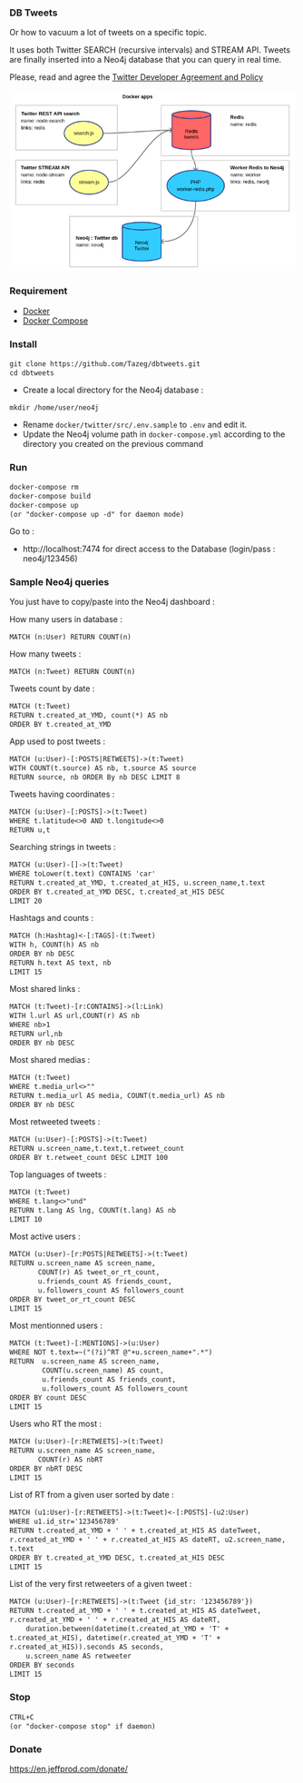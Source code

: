 ### DB Tweets

Or how to vacuum a lot of tweets on a specific topic.

It uses both Twitter SEARCH (recursive intervals) and STREAM API.
Tweets are finally inserted into a Neo4j database that you can query in real time.

Please, read and agree the [Twitter Developer Agreement and Policy](https://developer.twitter.com/en/developer-terms/agreement-and-policy.html)

![Schéma](dbtweets.png)

### Requirement

- [Docker](https://docs.docker.com/install/)
- [Docker Compose](https://docs.docker.com/compose/)

### Install

```
git clone https://github.com/Tazeg/dbtweets.git
cd dbtweets
```

- Create a local directory for the Neo4j database :

```
mkdir /home/user/neo4j
```

- Rename `docker/twitter/src/.env.sample` to `.env` and edit it.
- Update the Neo4j volume path in `docker-compose.yml` according to the directory you created on the previous command


### Run

```
docker-compose rm
docker-compose build
docker-compose up
(or "docker-compose up -d" for daemon mode)
```

Go to :

- http://localhost:7474 for direct access to the Database (login/pass : neo4j/123456)

### Sample Neo4j queries

You just have to copy/paste into the Neo4j dashboard :

How many users in database :
```
MATCH (n:User) RETURN COUNT(n)
```

How many tweets :
```
MATCH (n:Tweet) RETURN COUNT(n)
```

Tweets count by date :
```
MATCH (t:Tweet)
RETURN t.created_at_YMD, count(*) AS nb
ORDER BY t.created_at_YMD
```

App used to post tweets :
```
MATCH (u:User)-[:POSTS|RETWEETS]->(t:Tweet) 
WITH COUNT(t.source) AS nb, t.source AS source 
RETURN source, nb ORDER By nb DESC LIMIT 8
```

Tweets having coordinates :
```
MATCH (u:User)-[:POSTS]->(t:Tweet) 
WHERE t.latitude<>0 AND t.longitude<>0 
RETURN u,t
```

Searching strings in tweets :
```
MATCH (u:User)-[]->(t:Tweet) 
WHERE toLower(t.text) CONTAINS 'car'
RETURN t.created_at_YMD, t.created_at_HIS, u.screen_name,t.text
ORDER BY t.created_at_YMD DESC, t.created_at_HIS DESC
LIMIT 20
```

Hashtags and counts :
```
MATCH (h:Hashtag)<-[:TAGS]-(t:Tweet) 
WITH h, COUNT(h) AS nb
ORDER BY nb DESC
RETURN h.text AS text, nb 
LIMIT 15
```

Most shared links :
```
MATCH (t:Tweet)-[r:CONTAINS]->(l:Link) 
WITH l.url AS url,COUNT(r) AS nb 
WHERE nb>1 
RETURN url,nb 
ORDER BY nb DESC
```

Most shared medias :
```
MATCH (t:Tweet) 
WHERE t.media_url<>"" 
RETURN t.media_url AS media, COUNT(t.media_url) AS nb 
ORDER BY nb DESC
```

Most retweeted tweets :
```
MATCH (u:User)-[:POSTS]->(t:Tweet) 
RETURN u.screen_name,t.text,t.retweet_count
ORDER BY t.retweet_count DESC LIMIT 100
```

Top languages of tweets :
```
MATCH (t:Tweet) 
WHERE t.lang<>"und" 
RETURN t.lang AS lng, COUNT(t.lang) AS nb 
LIMIT 10
```

Most active users :
```
MATCH (u:User)-[r:POSTS|RETWEETS]->(t:Tweet)
RETURN u.screen_name AS screen_name,
       COUNT(r) AS tweet_or_rt_count,
       u.friends_count AS friends_count,
       u.followers_count AS followers_count
ORDER BY tweet_or_rt_count DESC
LIMIT 15
```

Most mentionned users :
```
MATCH (t:Tweet)-[:MENTIONS]->(u:User)
WHERE NOT t.text=~("(?i)^RT @"+u.screen_name+".*")
RETURN  u.screen_name AS screen_name,
        COUNT(u.screen_name) AS count,
        u.friends_count AS friends_count,
        u.followers_count AS followers_count
ORDER BY count DESC
LIMIT 15
```

Users who RT the most :
```
MATCH (u:User)-[r:RETWEETS]->(t:Tweet)
RETURN u.screen_name AS screen_name,
       COUNT(r) AS nbRT
ORDER BY nbRT DESC       
LIMIT 15
```

List of RT from a given user sorted by date :
```
MATCH (u1:User)-[r:RETWEETS]->(t:Tweet)<-[:POSTS]-(u2:User)
WHERE u1.id_str='123456789' 
RETURN t.created_at_YMD + ' ' + t.created_at_HIS AS dateTweet, r.created_at_YMD + ' ' + r.created_at_HIS AS dateRT, u2.screen_name, t.text
ORDER BY t.created_at_YMD DESC, t.created_at_HIS DESC
LIMIT 15
```

List of the very first retweeters of a given tweet :
```
MATCH (u:User)-[r:RETWEETS]->(t:Tweet {id_str: '123456789'})
RETURN t.created_at_YMD + ' ' + t.created_at_HIS AS dateTweet, r.created_at_YMD + ' ' + r.created_at_HIS AS dateRT,
	duration.between(datetime(t.created_at_YMD + 'T' + t.created_at_HIS), datetime(r.created_at_YMD + 'T' + r.created_at_HIS)).seconds AS seconds,
	u.screen_name AS retweeter
ORDER BY seconds
LIMIT 15
```

### Stop

```
CTRL+C
(or "docker-compose stop" if daemon)
```

### Donate

https://en.jeffprod.com/donate/
